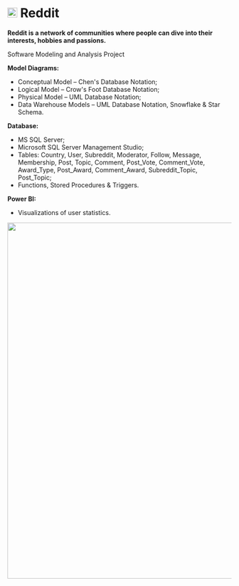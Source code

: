 # <img src="Petar-Ivanov/Reddit/reddit-power-bi/users_power_bi.png" width="22"> Reddit
**Reddit is a network of communities where people can dive into their interests, hobbies and passions.**

Software Modeling and Analysis Project

**Model Diagrams:**

- Conceptual Model – Chen's Database Notation;
- Logical Model – Crow's Foot Database Notation;
- Physical Model – UML Database Notation;
- Data Warehouse Models – UML Database Notation, Snowflake & Star Schema.


**Database:**

- MS SQL Server;
- Microsoft SQL Server Management Studio;
- Tables: Country, User, Subreddit, Moderator, Follow, Message, Membership, Post, Topic, Comment, Post_Vote, Comment_Vote, Award_Type, Post_Award, Comment_Award, Subreddit_Topic, Post_Topic;
- Functions, Stored Procedures & Triggers.


**Power BI:**

- Visualizations of user statistics.

<img src="Petar-Ivanov/Reddit/reddit-power-bi/users_power_bi.png" width="800">
